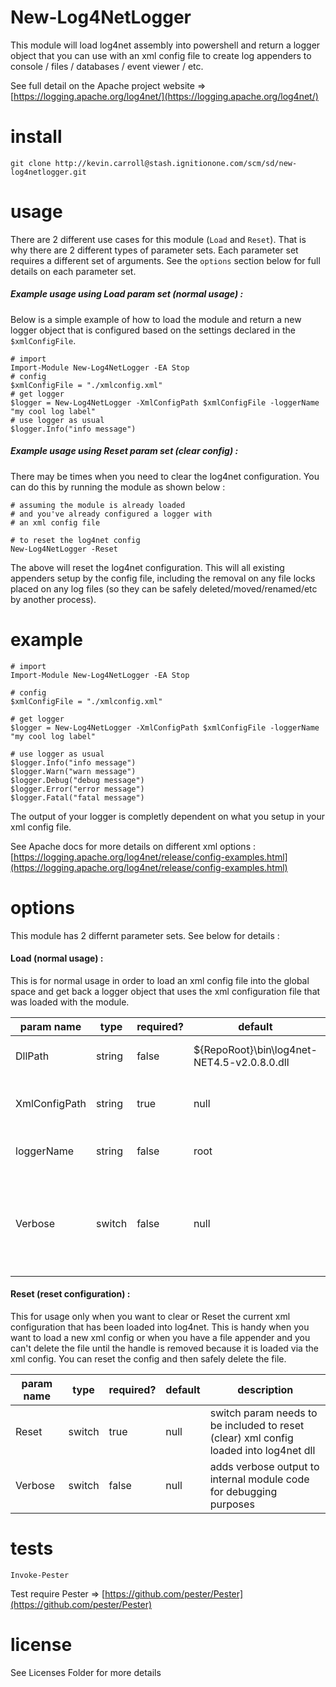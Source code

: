 New-Log4NetLogger
=================

This module will load log4net assembly into powershell and return a logger object that you can use with an xml config file to create log appenders to console / files / databases / event viewer / etc.

See full detail on the Apache project website => [https://logging.apache.org/log4net/](https://logging.apache.org/log4net/)

install
=======

```
git clone http://kevin.carroll@stash.ignitionone.com/scm/sd/new-log4netlogger.git
```

usage
=====

There are 2 different use cases for this module (`Load` and `Reset`). That is why there are 2 different types of parameter sets. Each parameter set requires a different set of arguments. See the `options` section below for full details on each parameter set.

##### Example usage using Load param set (normal usage) :

Below is a simple example of how to load the module and return a new logger object that is configured based on the settings declared in the `$xmlConfigFile`. 

```
# import
Import-Module New-Log4NetLogger -EA Stop
# config
$xmlConfigFile = "./xmlconfig.xml"
# get logger
$logger = New-Log4NetLogger -XmlConfigPath $xmlConfigFile -loggerName "my cool log label"
# use logger as usual
$logger.Info("info message")
```

##### Example usage using Reset param set (clear config) :

There may be times when you need to clear the log4net configuration. You can do this by running the module as shown below :

```
# assuming the module is already loaded
# and you've already configured a logger with
# an xml config file

# to reset the log4net config
New-Log4NetLogger -Reset
```

The above will reset the log4net configuration. This will all existing appenders setup by the config file, including the removal on any file locks placed on any log files (so they can be safely deleted/moved/renamed/etc by another process).

example
=======

```
# import
Import-Module New-Log4NetLogger -EA Stop

# config
$xmlConfigFile = "./xmlconfig.xml"

# get logger
$logger = New-Log4NetLogger -XmlConfigPath $xmlConfigFile -loggerName "my cool log label"

# use logger as usual
$logger.Info("info message")
$logger.Warn("warn message")
$logger.Debug("debug message")
$logger.Error("error message")
$logger.Fatal("fatal message")
```

The output of your logger is completly dependent on what you setup in your xml config file.

See Apache docs for more details on different xml options : [https://logging.apache.org/log4net/release/config-examples.html](https://logging.apache.org/log4net/release/config-examples.html)

options
=======

This module has 2 differnt parameter sets. See below for details :

#### Load (normal usage) :

This is for normal usage in order to load an xml config file into the global space and get back a logger object that uses the xml configuration file that was loaded with the module.

| param name | type | required? | default | description |
| -----------| -----| ----------| --------| ------------|
| DllPath | string | false | ${RepoRoot}\bin\log4net-NET4.5-v2.0.8.0.dll | DLL to load the log4net lib |
| XmlConfigPath | string | true | null | Xml config file to load log4net settings |
| loggerName | string | false | root | label for the logger object |
| Verbose | switch | false | null | adds verbose output to internal module code for debugging purposes |


#### Reset (reset configuration) :

This for usage only when you want to clear or Reset the current xml configuration that has been loaded into log4net. This is handy when you want to load a new xml config or when you have a file appender and you can't delete the file until the handle is removed because it is loaded via the xml config. You can reset the config and then safely delete the file.

| param name | type | required? | default | description |
| -----------| -----| ----------| --------| ------------|
| Reset  | switch | true | null | switch param needs to be included to reset (clear) xml config loaded into log4net dll |
| Verbose | switch | false | null | adds verbose output to internal module code for debugging purposes |

tests
=====

```
Invoke-Pester
```

Test require Pester => [https://github.com/pester/Pester](https://github.com/pester/Pester)

license
=======

See Licenses Folder for more details
